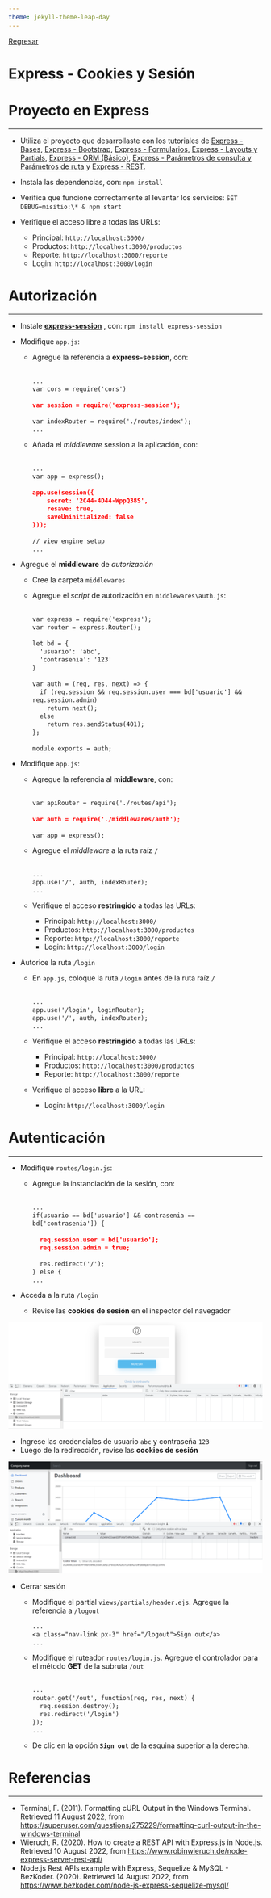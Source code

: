 ```yaml
---
theme: jekyll-theme-leap-day
---
```


[Regresar](/DAWM-2022/)

Express - Cookies y Sesión
==========================




Proyecto en Express
===================

* * *

* Utiliza el proyecto que desarrollaste con los tutoriales de [Express - Bases](https://dawfiec.github.io/DAWM-2022/tutoriales/express_bases.html), [Express - Bootstrap](https://dawfiec.github.io/DAWM-2022/tutoriales/express_bootstrap.html), [Express - Formularios](https://dawfiec.github.io/DAWM-2022/tutoriales/express_forms.html), [Express - Layouts y Partials](https://dawfiec.github.io/DAWM-2022/tutoriales/express_partials.html), [Express - ORM (Básico)](https://dawfiec.github.io/DAWM-2022/tutoriales/express_ormbasico.html), [Express - Parámetros de consulta y Parámetros de ruta](https://dawfiec.github.io/DAWM-2022/tutoriales/express_pcpr.html) y [Express - REST](https://dawfiec.github.io/DAWM-2022/tutoriales/express_rest.html).

* Instala las dependencias, con: `npm install`
* Verifica que funcione correctamente al levantar los servicios: `SET DEBUG=misitio:\* & npm start`
* Verifique el acceso libre a todas las URLs:
  + Principal: `http://localhost:3000/`
  + Productos: `http://localhost:3000/productos`
  + Reporte: `http://localhost:3000/reporte`
  + Login: `http://localhost:3000/login`


Autorización
============

* * *

* Instale [**express-session**](https://www.npmjs.com/package/express-session) , con: `npm install express-session`

* Modifique `app.js`:
  + Agregue la referencia a **express-session**, con: 

    <pre><code>
    ...
    var cors = require('cors')
    <b style="color:red">
    var session = require('express-session');
    </b>
    var indexRouter = require('./routes/index');
    ...
    </code></pre>

  + Añada el _middleware_ session a la aplicación, con:

    <pre><code>
    ...
    var app = express();
    <b style="color:red">
    app.use(session({
        secret: '2C44-4D44-WppQ38S',
        resave: true,
        saveUninitialized: false
    }));
    </b>
    // view engine setup
    ...
    </code></pre>

* Agregue el **middleware** de _autorización_

  + Cree la carpeta `middlewares`
  + Agregue el _script_ de autorización en `middlewares\auth.js`:
  
    <pre><code>
    var express = require('express');
    var router = express.Router();

    let bd = {  
      'usuario': 'abc',  
      'contrasenia': '123'  
    }

    var auth = (req, res, next) => {
      if (req.session && req.session.user === bd['usuario'] && req.session.admin)
        return next();
      else
        return res.sendStatus(401);
    };

    module.exports = auth;
    </code></pre>

* Modifique `app.js`:
  + Agregue la referencia al **middleware**, con:  

    <pre><code>
    var apiRouter = require('./routes/api');
    <b style="color:red">
    var auth = require('./middlewares/auth');
    </b>
    var app = express();
    </code></pre>

  + Agregue el _middleware_ a la ruta raíz `/`

    <pre><code>
    ...
    app.use('/', auth, indexRouter);
    ...
    </code></pre>

  + Verifique el acceso **restringido** a todas las URLs:
    - Principal: `http://localhost:3000/`
    - Productos: `http://localhost:3000/productos`
    - Reporte: `http://localhost:3000/reporte`
    - Login: `http://localhost:3000/login`

* Autorice la ruta `/login`
  + En `app.js`, coloque la ruta `/login` antes de la ruta raíz `/`

    <pre><code>
    ...
    app.use('/login', loginRouter);
    app.use('/', auth, indexRouter);
    ...
    </code></pre>

  + Verifique el acceso **restringido** a todas las URLs:
    - Principal: `http://localhost:3000/`
    - Productos: `http://localhost:3000/productos`
    - Reporte: `http://localhost:3000/reporte`

  + Verifique el acceso **libre** a la URL:
    - Login: `http://localhost:3000/login`

Autenticación
============

* * *

* Modifique `routes/login.js`:
  + Agregue la instanciación de la sesión, con:

    <pre><code>
    ...
    if(usuario == bd['usuario'] && contrasenia == bd['contrasenia']) {
      <b style="color:red">
      req.session.user = bd['usuario'];
      req.session.admin = true;  
      </b>
      res.redirect('/');  
    } else {  
    ...
    </code></pre>

* Acceda a la ruta `/login`
  + Revise las **cookies de sesión** en el inspector del navegador

<p align="center">
  <img src="imagenes/nosession.png">
</p>

  + Ingrese las credenciales de usuario `abc` y contraseña `123`
  + Luego de la redirección, revise las **cookies de sesión**

<p align="center">
  <img src="imagenes/session.png">
</p>

* Cerrar sesión
  + Modifique el partial `views/partials/header.ejs`. Agregue la referencia a `/logout`

    ```
    ...
    <a class="nav-link px-3" href="/logout">Sign out</a>
    ...
    ```

  + Modifique el ruteador `routes/login.js`. Agregue el controlador para el método **GET** de la subruta `/out`

    <pre><code>
    ...
    router.get('/out', function(req, res, next) { 
      req.session.destroy();
      res.redirect('/login')
    });
    ...
    </code></pre> 

  + De clic en la opción **`Sign out`** de la esquina superior a la derecha.


Referencias 
===========

* * *

* Terminal, F. (2011). Formatting cURL Output in the Windows Terminal. Retrieved 11 August 2022, from https://superuser.com/questions/275229/formatting-curl-output-in-the-windows-terminal
* Wieruch, R. (2020). How to create a REST API with Express.js in Node.js. Retrieved 10 August 2022, from https://www.robinwieruch.de/node-express-server-rest-api/
* Node.js Rest APIs example with Express, Sequelize & MySQL - BezKoder. (2020). Retrieved 14 August 2022, from https://www.bezkoder.com/node-js-express-sequelize-mysql/